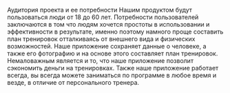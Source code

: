 Аудитория проекта и ее потребности
Нашим продуктом будут пользоваться люди от 18 до 60 лет. Потребности пользователей заключаются в том что людям хочется простоты в использовании и эффективности в результате, именно поэтому намного проще составить план тренировок отталкиваясь от внешнего вида и физических возможностей. Наше приложение сохраняет данные о человеке, а также его фотографию и на основе этого составляет план тренировок. Немаловажным является и то, что наше приложение позволит сэкономить деньги на тренировках. Также наше приложение работает всегда, вы всегда можете заниматься по программе в любое время и везде, в отличие от персонального тренера.
